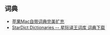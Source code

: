 ## 词典
* [苹果Mac自带词典完美扩充](https://www.jianshu.com/p/c57be986589b)
* [StarDict Dictionaries -- 星际译王词库 词典下载](http://download.huzheng.org/)